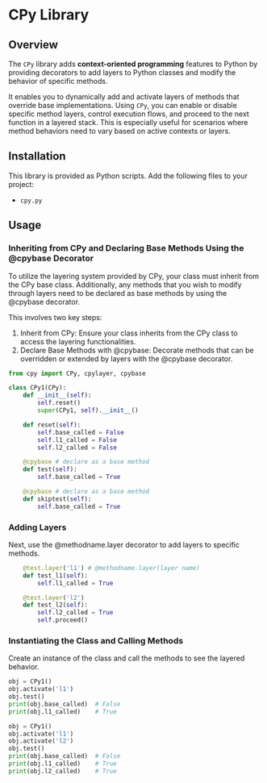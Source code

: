 # CPy Library

## Overview

The `CPy` library adds **context-oriented programming** features to Python by providing decorators to add layers to Python classes and modify the behavior of specific methods.

It enables you to dynamically add and activate layers of methods that override base implementations. Using `CPy`, you can enable or disable specific method layers, control execution flows, and proceed to the next function in a layered stack. This is especially useful for scenarios where method behaviors need to vary based on active contexts or layers.

## Installation

This library is provided as Python scripts. Add the following files to your project:

- `cpy.py`

## Usage

### Inheriting from CPy and Declaring Base Methods Using the @cpybase Decorator

To utilize the layering system provided by CPy, your class must inherit from the CPy base class. Additionally, any methods that you wish to modify through layers need to be declared as base methods by using the @cpybase decorator.

This involves two key steps:

1.	Inherit from CPy: Ensure your class inherits from the CPy class to access the layering functionalities.
2.	Declare Base Methods with @cpybase: Decorate methods that can be overridden or extended by layers with the @cpybase decorator.

```python
from cpy import CPy, cpylayer, cpybase

class CPy1(CPy):
    def __init__(self):
        self.reset()
        super(CPy1, self).__init__()

    def reset(self):
        self.base_called = False
        self.l1_called = False
        self.l2_called = False

    @cpybase # declare as a base method
    def test(self):
        self.base_called = True

    @cpybase # declare as a base method
    def skiptest(self):
        self.base_called = True
```

### Adding Layers

Next, use the @methodname.layer decorator to add layers to specific methods.

```python
    @test.layer('l1') # @methodname.layer(layer name)
    def test_l1(self):
        self.l1_called = True

    @test.layer('l2')
    def test_l2(self):
        self.l2_called = True
        self.proceed()
```

### Instantiating the Class and Calling Methods

Create an instance of the class and call the methods to see the layered behavior.

```python
obj = CPy1()
obj.activate('l1')
obj.test()
print(obj.base_called)  # False
print(obj.l1_called)    # True

obj = CPy1()
obj.activate('l1')
obj.activate('l2')
obj.test()
print(obj.base_called)  # False
print(obj.l1_called)    # True
print(obj.l2_called)    # True
```